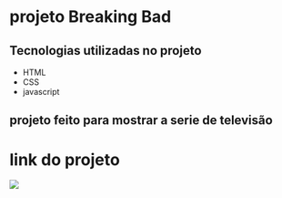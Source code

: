 # projeto Breaking Bad
## Tecnologias utilizadas no projeto
* HTML
* CSS
* javascript
## projeto feito para mostrar a serie de televisão 
# link do projeto
   <a href="https://anna-hub19.github.io/projeto-the-last-of-us/" target="_blank"><img src="https://img.shields.io/badge/-Breaking_Bad-purple?style=for-the-badge&logo=aluraplayo&logoColor=white"></a>
